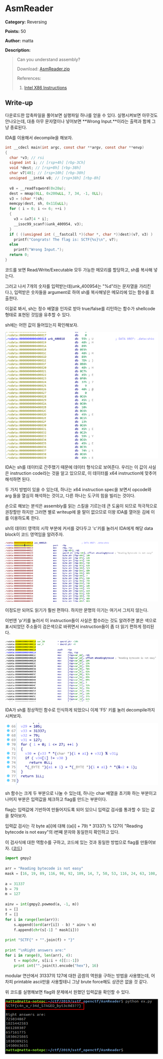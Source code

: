 # AsmReader

**Category:** Reversing

**Points:** 50

**Author:** matta

**Description:** 

> Can you understand assembly?
> 
> Download: [AsmReader.zip](resource/AsmReader.zip)
> 
> References:
>  1) [Intel X86 Instructions](https://www.felixcloutier.com/x86/)

## Write-up

다운로드한 압축파일을 풀어보면 실행파일 하나를 얻을 수 있다. 실행시켜보면 아무것도 안나오는데, 대충 아무 문자열이나 넣어보면 **Wrong Input.**이라는 출력과 함께 그냥 종료된다.

IDA를 이용해서 decompile을 해보자.

```c
int __cdecl main(int argc, const char **argv, const char **envp)
{
  char *v3; // rsi
  signed int i; // [rsp+4h] [rbp-3Ch]
  void *dest; // [rsp+8h] [rbp-38h]
  char v7[40]; // [rsp+10h] [rbp-30h]
  unsigned __int64 v8; // [rsp+38h] [rbp-8h]

  v8 = __readfsqword(0x28u);
  dest = mmap(0LL, 0x200uLL, 7, 34, -1, 0LL);
  v3 = (char *)sh;
  memcpy(dest, sh, 0x11EuLL);
  for ( i = 0; i <= 6; ++i )
  {
    v3 = &v7[4 * i];
    __isoc99_scanf(&unk_400954, v3);
  }
  if ( ((unsigned int (__fastcall *)(char *, char *))dest)(v7, v3) )
    printf("Congrats! The flag is: SCTF{%s}\n", v7);
  else
    printf("Wrong Input.");
  return 0;
}
```

코드를 보면 Read/Write/Executable 모두 가능한 메모리를 할당하고, sh를 복사해 넣는다.

그러고 나서 7개의 숫자를 입력받는데(unk_400954는 "%d"라는 문자열을 가리킨다.), 입력받은 숫자들을 argument로 하여 sh를 복사해넣은 메모리에 있는 함수를 호출한다.

이걸로 봐서, sh는 정수 배열을 인자로 받아 true/false를 리턴하는 함수가 shellcode 형태로 표현된 것임을 유추할 수 있다.

sh에는 어떤 값이 들어있는지 확인해보자.

![img](resource/sh_raw.png)

IDA는 sh를 데이터로 간주했기 때문에 데이터 형식으로 보여준다. 우리는 이 값이 사실은 instruction code라는 것을 알고 있으므로, 이 데이터를 x64 instruction에 맞추어 해석하면 된다.

두 가지 방법이 있을 수 있는데, 하나는 x64 instruction spec을 보면서 opcode와 arg 들을 열심히 해석하는 것이고, 다른 하나는 도구의 힘을 빌리는 것이다.

손으로 해보는 분석은 assembly를 읽는 스킬을 기르는데 큰 도움이 되므로 적극적으로 권장할만 하지만 그러면 별로 writeup에 쓸 말이 없으므로 이왕 IDA를 열어둔 김에 이를 이용하도록 한다.

sh의 데이터 영역의 시작 부분에 커서를 갖다두고 'c'키를 눌러서 IDA에게 해당 data block이 코드 영역임을 알려주자.

![img](resource/sh_inst.png)

이정도만 되어도 읽기가 훨씬 편하다. 하지만 문명의 이기는 여기서 그치지 않는다.

이번엔 'p'키를 눌러서 이 instruction들이 사실은 함수라는 것도 알려주면 붉은 색으로 표시되었던 주소들이 검은색으로 바뀌면서 instruction들이 좀 더 읽기 편하게 정리된다.

![img](resource/sh_func.png)

IDA가 sh를 정상적인 함수로 인식하게 되었으니 이제 'F5' 키를 눌러 decompile까지 시켜보자.

![img](resource/sh_decompile.png)

sh 함수는 크게 두 부분으로 나눌 수 있는데, 하나는 char 배열을 초기화 하는 부분이고 나머지 부분은 입력값을 체크하고 flag를 만드는 부분이다.

flag는 입력값에 기반하여 만들어지도록 되어 있으니 입력값 검사를 통과할 수 있는 값을 찾아보자.

입력값 검사는 각 byte a[i]에 대해 ((a[i] + 79) * 31337) % 127이 "Reading bytecode is not easy"의 i번째 문자와 동일한지 확인하고 있다.

이 검사식에 대한 역함수를 구하고, 코드에 있는 것과 동일한 방법으로 flag를 만들어보자. ([코드](resource/ex.py))

```python
import gmpy2

arr = "Reading bytecode is not easy"
mask = [16, 19, 89, 116, 98, 92, 109, 14, 7, 50, 53, 116, 24, 63, 108, 98, 121, 72, 12, 68, 119, 77, 9, 13, 67, 4, 81, 105]

a = 31337
b = 79
m = 127

ainv = int(gmpy2.powmod(a, -1, m))
s = []
f = []
for i in range(len(arr)):
	s.append((ord(arr[i]) - b) * ainv % m)
	f.append(chr(s[-1] ^ mask[i]))

print "SCTF{" + "".join(f) + "}"

print "\nRight answers are:"
for i in range(0, len(arr), 4):
	t = map(chr, s[i:i + 4][::-1])
	print int("".join(t).encode("hex"), 16)
```

modular 연산에서 31337의 127에 대한 곱셈의 역원을 구하는 방법을 사용했는데, 어차피 printable ascii만을 사용할테니 그냥 brute force해도 상관은 없을 것 같다.

위 코드를 실행해보면 flag와 문제에서 원했던 입력값을 확인할 수 있다.

![img](resource/sh_flag.png)